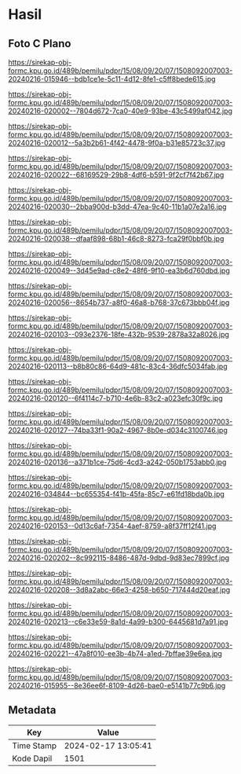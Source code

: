 # Hasil

## Foto C Plano

https://sirekap-obj-formc.kpu.go.id/489b/pemilu/pdpr/15/08/09/20/07/1508092007003-20240216-015946--bdb1ce1e-5c11-4d12-8fe1-c5ff8bede615.jpg

https://sirekap-obj-formc.kpu.go.id/489b/pemilu/pdpr/15/08/09/20/07/1508092007003-20240216-020002--7804d672-7ca0-40e9-93be-43c5499af042.jpg

https://sirekap-obj-formc.kpu.go.id/489b/pemilu/pdpr/15/08/09/20/07/1508092007003-20240216-020012--5a3b2b61-4f42-4478-9f0a-b31e85723c37.jpg

https://sirekap-obj-formc.kpu.go.id/489b/pemilu/pdpr/15/08/09/20/07/1508092007003-20240216-020022--68169529-29b8-4df6-b591-9f2cf7f42b67.jpg

https://sirekap-obj-formc.kpu.go.id/489b/pemilu/pdpr/15/08/09/20/07/1508092007003-20240216-020030--2bba900d-b3dd-47ea-9c40-11b1a07e2a16.jpg

https://sirekap-obj-formc.kpu.go.id/489b/pemilu/pdpr/15/08/09/20/07/1508092007003-20240216-020038--dfaaf898-68b1-46c8-8273-fca29f0bbf0b.jpg

https://sirekap-obj-formc.kpu.go.id/489b/pemilu/pdpr/15/08/09/20/07/1508092007003-20240216-020049--3d45e9ad-c8e2-48f6-9f10-ea3b6d760dbd.jpg

https://sirekap-obj-formc.kpu.go.id/489b/pemilu/pdpr/15/08/09/20/07/1508092007003-20240216-020056--8654b737-a8f0-46a8-b768-37c673bbb04f.jpg

https://sirekap-obj-formc.kpu.go.id/489b/pemilu/pdpr/15/08/09/20/07/1508092007003-20240216-020103--093e2376-18fe-432b-9539-2878a32a8026.jpg

https://sirekap-obj-formc.kpu.go.id/489b/pemilu/pdpr/15/08/09/20/07/1508092007003-20240216-020113--b8b80c86-64d9-481c-83c4-36dfc5034fab.jpg

https://sirekap-obj-formc.kpu.go.id/489b/pemilu/pdpr/15/08/09/20/07/1508092007003-20240216-020120--6f4114c7-b710-4e6b-83c2-a023efc30f9c.jpg

https://sirekap-obj-formc.kpu.go.id/489b/pemilu/pdpr/15/08/09/20/07/1508092007003-20240216-020127--74ba33f1-90a2-4967-8b0e-d034c3100746.jpg

https://sirekap-obj-formc.kpu.go.id/489b/pemilu/pdpr/15/08/09/20/07/1508092007003-20240216-020136--a371b1ce-75d6-4cd3-a242-050b1753abb0.jpg

https://sirekap-obj-formc.kpu.go.id/489b/pemilu/pdpr/15/08/09/20/07/1508092007003-20240216-034844--bc655354-f41b-45fa-85c7-e61fd18bda0b.jpg

https://sirekap-obj-formc.kpu.go.id/489b/pemilu/pdpr/15/08/09/20/07/1508092007003-20240216-020153--0d13c6af-7354-4aef-8759-a8f37ff12f41.jpg

https://sirekap-obj-formc.kpu.go.id/489b/pemilu/pdpr/15/08/09/20/07/1508092007003-20240216-020202--8c992115-8486-487d-9dbd-9d83ec7899cf.jpg

https://sirekap-obj-formc.kpu.go.id/489b/pemilu/pdpr/15/08/09/20/07/1508092007003-20240216-020208--3d8a2abc-66e3-4258-b650-717444d20eaf.jpg

https://sirekap-obj-formc.kpu.go.id/489b/pemilu/pdpr/15/08/09/20/07/1508092007003-20240216-020213--c6e33e59-8a1d-4a99-b300-6445681d7a91.jpg

https://sirekap-obj-formc.kpu.go.id/489b/pemilu/pdpr/15/08/09/20/07/1508092007003-20240216-020221--47a8f010-ee3b-4b74-a1ed-7bffae39e6ea.jpg

https://sirekap-obj-formc.kpu.go.id/489b/pemilu/pdpr/15/08/09/20/07/1508092007003-20240216-015955--8e36ee6f-8109-4d26-bae0-e5141b77c9b6.jpg


## Metadata

| Key        | Value               |
| ---------- | ------------------- |
| Time Stamp | 2024-02-17 13:05:41 |
| Kode Dapil | 1501                |



